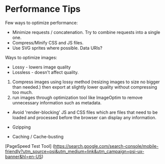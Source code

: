 # Performance Tips

Few ways to optimize performance:

* Minimize requests / concatenation. Try to combine requests into a single one.
* Compress/Minify CSS and JS files.
* Use SVG sprites where possible. Data URIs?

Ways to optimize images:
  * Lossy - lowers image quality
  * Lossless - doesn't affect quality.

1) Compress images using lossy method (resizing images to size no bigger than needed.) then export at slightly lower quality without compressing too much.
2) run images through optimization tool like ImageOptim to remove unnecessary information such as metadata.

* Avoid 'render-blocking' JS and CSS files which are files that need to be loaded and processed before the browser can display any information.

* Gzipping

* Caching / Cache-busting

[PageSpeed Test Tool] (https://search.google.com/search-console/mobile-friendly?utm_source=psi&utm_medium=link&utm_campaign=psi-ux-banner&hl=en-US)
